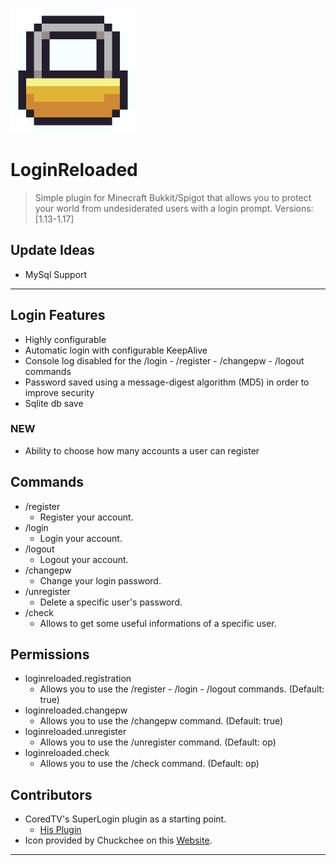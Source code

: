 <a href="https://www.spigotmc.org/resources/loginreloaded.81861/"><img src="https://raw.githubusercontent.com/8bitFra/LoginReloaded/master/icon%20-%20byChuckchee.png" title="SpigotPage" alt="SpigotPage" width="200" height="200"></a>



# LoginReloaded

> Simple plugin for Minecraft Bukkit/Spigot that allows you to protect your world from undesiderated users with a login prompt. Versions: [1.13-1.17]


## Update Ideas

- MySql Support

---
## Login Features
- Highly configurable
- Automatic login with configurable KeepAlive
- Console log disabled for the /login - /register - /changepw - /logout commands
-  Password saved using a message-digest algorithm (MD5) in order to improve security
- Sqlite db save

### NEW
- Ability to choose how many accounts a user can register


## Commands

- /register
  - Register your account.
- /login
  - Login your account.
- /logout
  - Logout your account.
- /changepw
  - Change your login password.
- /unregister
  - Delete a specific user's password.
- /check
  - Allows to get some useful informations of a specific user.

## Permissions

- loginreloaded.registration
  - Allows you to use the /register - /login - /logout commands. (Default: true)
- loginreloaded.changepw
  - Allows you to use the /changepw command. (Default: true)
- loginreloaded.unregister
  - Allows you to use the /unregister command. (Default: op)
- loginreloaded.check
  - Allows you to use the /check command. (Default: op)

## Contributors
- CoredTV's SuperLogin plugin as a starting point.
  - <a href="https://www.spigotmc.org/resources/superlogin-a-login-system.20324/">His Plugin</a>
- Icon provided by Chuckchee on this <a href="https://icons-for-free.com/lock-131982518830500474/">Website</a>.
---

